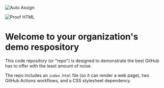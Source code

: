 ![Auto Assign](https://github.com/innovAcee/demo-repository/actions/workflows/auto-assign.yml/badge.svg)

![Proof HTML](https://github.com/innovAcee/demo-repository/actions/workflows/proof-html.yml/badge.svg)

# Welcome to your organization's demo respository
This code repository (or "repo") is designed to demonstrate the best GitHub has to offer with the least amount of noise.

The repo includes an `index.html` file (so it can render a web page), two GitHub Actions workflows, and a CSS stylesheet dependency.
